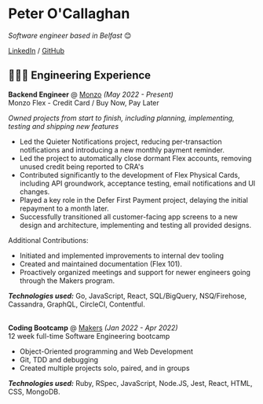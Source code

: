 # Peter O'Callaghan

_Software engineer based in Belfast_ 😊 <br>

[LinkedIn](https://linkedin.com/in/peter-o-callaghan-31aa04178/) / [GitHub](https://github.com/harmlessgoose/)

## 👨🏻‍💻 Engineering Experience

**Backend Engineer** @ [Monzo](https://monzo.com/) _(May 2022 - Present)_ <br>
Monzo Flex - Credit Card / Buy Now, Pay Later

_Owned projects from start to finish, including planning, implementing, testing and shipping new features_

  - Led the Quieter Notifications project, reducing per-transaction notifications and introducing a new monthly payment reminder.
  - Led the project to automatically close dormant Flex accounts, removing unused credit being reported to CRA's
  - Contributed significantly to the development of Flex Physical Cards, including API groundwork, acceptance testing, email notifications and UI changes.
  - Played a key role in the Defer First Payment project, delaying the initial repayment to a month later.
  - Successfully transitioned all customer-facing app screens to a new design and architecture, implementing and testing all provided designs.

Additional Contributions:
  - Initiated and implemented improvements to internal dev tooling
  - Created and maintained documentation (Flex 101).
  - Proactively organized meetings and support for newer engineers going through the Makers program.

**_Technologies used:_** Go, JavaScript, React, SQL/BigQuery, NSQ/Firehose, Cassandra, GraphQL, CircleCI, Contentful.
<br><br>

**Coding Bootcamp** @ [Makers](https://makers.tech/) _(Jan 2022 - Apr 2022)_ <br>
12 week full-time Software Engineering bootcamp

  - Object-Oriented programming and Web Development
  - Git, TDD and debugging
  - Created multiple projects solo, paired, and in groups

**_Technologies used:_** Ruby, RSpec, JavaScript, Node.JS, Jest, React, HTML, CSS, MongoDB.
<br><br>

